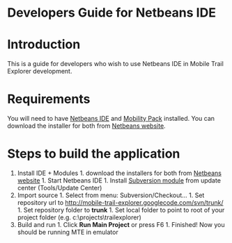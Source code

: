 # Developers Guide for Netbeans IDE #

# Introduction #

This is a guide for developers who wish to use Netbeans IDE in Mobile Trail Explorer development.

# Requirements #

You will need to have [Netbeans IDE](http://www.netbeans.org/products/ide/) and [Mobility Pack](http://www.netbeans.org/products/mobility/) installed. You can download the installer for both from [Netbeans website](http://www.netbeans.info/downloads/index.php).

# Steps to build the application #

  1. Install IDE + Modules
    1. download the installers for both from [Netbeans website](http://www.netbeans.info/downloads/index.php)
    1. Start Netbeans IDE
    1. Install [Subversion module](http://subversion.netbeans.org/) from update center (Tools/Update Center)
  1. Import source
    1. Select from menu: Subversion/Checkout...
    1. Set repository url to http://mobile-trail-explorer.googlecode.com/svn/trunk/
    1. Set repository folder to **trunk**
    1. Set local folder to point to root of your project folder (e.g. c:\projects\trailexplorer\)
  1. Build and run
    1. Click **Run Main Project** or press F6
    1. Finished! Now you should be running MTE in emulator